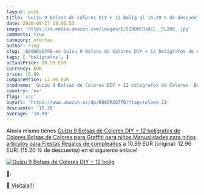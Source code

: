```yaml
---
layout: post
title: 'Guizu 9 Bolsas de Colores DIY + 12 bolíg al 15.20 % de descuento'
date: 2020-08-27 18:06:53
image: 'https://m.media-amazon.com/images/I/510QUEUi6CL._SL200_.jpg'
comments: true
category: ofertas
author: ring
slug: 'B08DRSQ7FB-es Guizu 9 Bolsas de Colores DIY + 12 bolígrafos de Colores...'
tags: [ 'bolígrafos', ]
actualPrice: 10.99 EUR
currency: EUR
price: 10.99
comparePrice: 12.96 EUR
prodname: 'Guizu 9 Bolsas de Colores DIY + 12 bolígrafos de Colores  Bolsas de Colores para Graffiti para niños  Manualidades para niños  artículos para Fiestas  Regalos de cumpleaños'
country: 'es'
flag: '🇪🇸'
buyurl: 'https://www.amazon.es/dp/B08DRSQ7FB/?tag=tolees-21'
descuento: '15.20'
average: '10.99'
---
```


Ahora mismo tienes [Guizu 9 Bolsas de Colores DIY + 12 bolígrafos de Colores  Bolsas de Colores para Graffiti para niños  Manualidades para niños  artículos para Fiestas  Regalos de cumpleaños](https://www.amazon.es/dp/B08DRSQ7FB/?tag=tolees-21) a 10.99 EUR (original: 12.96 EUR) (15.20 %  de descuento) en el siguiente enlace!

[![Guizu 9 Bolsas de Colores DIY + 12 bolíg](https://m.media-amazon.com/images/I/510QUEUi6CL._SL200_.jpg)](https://www.amazon.es/dp/B08DRSQ7FB/?tag=tolees-21)

🔎:


[🛒 Visítala!!!](https://www.amazon.es/dp/B08DRSQ7FB/?tag=tolees-21)
